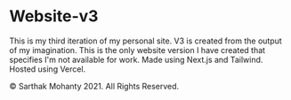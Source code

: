 # Website-v3
This is my third iteration of my personal site. V3 is created from the output of my imagination. This is the only website version I have created that specifies I'm not available for work. Made using Next.js and Tailwind. Hosted using Vercel.

&copy; Sarthak Mohanty 2021. All Rights Reserved.